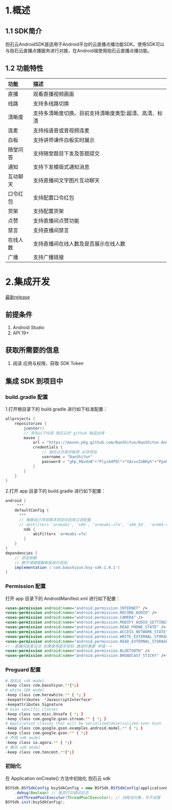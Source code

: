 # 1.概述

## 1.1 SDK简介

抱石云AndroidSDK是适用于Android平台的云直播点播功能SDK。使用SDK可以与抱石云直播点播服务进行对接，在Android端使用抱石云直播点播功能。

## 1.2 功能特性

| 功能    | 描述                                            |
|:--------|:----------------------------------------------|
| 直播    | 观看直播视频画面                                 |
| 线路    | 支持多线路切换                                   |
| 清晰度   | 支持多清晰度切换。目前支持清晰度类型:超清、高清、标清 |
| 连麦    | 支持纯语音或音视频连麦                            |
| 白板    | 支持讲师课件白板实时展示                          |
| 随堂问答 | 支持随堂题目下发及答题提交                        |
| 通知    | 支持下发模版式通知消息                            |
| 互动聊天 | 支持直播间文字图片互动聊天                        |
| 口令红包 | 支持配置口令红包                                 |
| 货架    | 支持配置货架                                     |
| 点赞    | 支持直播间点赞功能                                |
| 禁言    | 支持直播间禁言                                   |
| 在线人数 | 支持直播间在线人数及是否展示在线人数                |
| 广播    | 支持广播链接                                     |


# 2.集成开发
[最新release](https://github.com/BaoShiYun/bsySdkAndroid/packages)

## 前提条件
1. Android Studio
2. API 19+

## 获取所需要的信息
1. 阅读 应用与权限，获取 SDK Token

## 集成 SDK 到项目中

### build.gradle 配置

1.打开根目录下的 build.gradle 进行如下标准配置：
```groovy
allprojects {
    repositories {
        jcenter()
        // 添加以下内容-抱石云的 github 制品仓库
        maven {
            url = "https://maven.pkg.github.com/BaoShiYun/BaoShiYun-Android/"
            credentials {
                // 抱石云仓库的秘钥 必须添加
                username = "BaoShiYun"
                password = "ghp_0QxdoB"+"PlyiA4PQl"+"VAzvxZoBHyh"+"PpoP2WYb9h"
            }
        }
    }
}
```

2.打开 app 目录下的 build.gradle 进行如下配置：
```groovy
android {
     ***
    defaultConfig {
      ***
      // 根据自己项目需求添加动态库过滤配置
      // abiFilters 'armeabi', 'x86', 'armeabi-v7a', 'x86_64', 'arm64-v8a', 'armeabi-v7a'
        ndk {
            abiFilters 'armeabi-v7a'
        }
    }
}
dependencies {
    // 添加依赖
    // 数字请根据最新版自行添加
    implementation ('com.baoshiyun:bsy-sdk:1.0.1')
}
```

### Permission 配置
打开 app 目录下的 AndroidManifest.xml 进行如下配置：
``` xml
<uses-permission android:name="android.permission.INTERNET" />
<uses-permission android:name="android.permission.RECORD_AUDIO" />
<uses-permission android:name="android.permission.CAMERA" />
<uses-permission android:name="android.permission.MODIFY_AUDIO_SETTINGS"/>
<uses-permission android:name="android.permission.READ_PHONE_STATE" />
<uses-permission android:name="android.permission.ACCESS_NETWORK_STATE" />
<uses-permission android:name="android.permission.WRITE_EXTERNAL_STORAGE" />
<uses-permission android:name="android.permission.READ_EXTERNAL_STORAGE" />
<!--直播间连麦互动 如果使用蓝牙耳机 通话时需要 申请-->
<uses-permission android:name="android.permission.BLUETOOTH" />
<uses-permission android:name="android.permission.BROADCAST_STICKY" />
```

### Proguard 配置
```bash
# 抱石云 sdk model
-keep class com.baoshiyun.**{*;}
# white SDK model
-keep class com.herewhite.** { *; }
-keepattributes  *JavascriptInterface*
-keepattributes Signature
# Gson specific classes
-keep class sun.misc.Unsafe { *; }
-keep class com.google.gson.stream.** { *; }
# Application classes that will be serialized/deserialized over Gson
-keep class com.google.gson.examples.android.model.** { *; }
-keep class com.google.gson.** { *;}
# 声网 sdk model
-keep class io.agora.** { *;}
# 腾讯 sdk model
-keep class com.tencent.**{*;}
```

### 初始化
在 Application onCreate() 方法中初始化 抱石云 sdk
``` java
BSYSdk.BSYSdkConfig bsySdkConfig = new BSYSdk.BSYSdkConfig(applicationContext)
    .debug(Boolean) // 是否打印调试日志 
    .setThreadPoolExecutor(ThreadPoolExecutor); // 线程池对象，可不设置 
BSYSdk.init(bsySdkConfig);
```